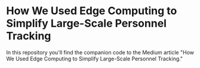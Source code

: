 # How We Used Edge Computing to Simplify Large-Scale Personnel Tracking
In this repository you'll find the companion code to the Medium article "How We Used Edge Computing to Simplify Large-Scale Personnel Tracking."
